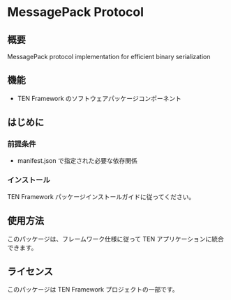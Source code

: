# MessagePack Protocol

## 概要

MessagePack protocol implementation for efficient binary serialization

## 機能

- TEN Framework のソフトウェアパッケージコンポーネント

## はじめに

### 前提条件

- manifest.json で指定された必要な依存関係

### インストール

TEN Framework パッケージインストールガイドに従ってください。

## 使用方法

このパッケージは、フレームワーク仕様に従って TEN アプリケーションに統合できます。

## ライセンス

このパッケージは TEN Framework プロジェクトの一部です。
